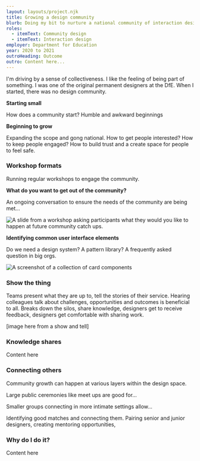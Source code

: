 ```yaml
---
layout: layouts/project.njk
title: Growing a design community
blurb: Doing my bit to nurture a national community of interaction designers
roles:
  - itemText: Community design
  - itemText: Interaction design
employer: Department for Education
year: 2020 to 2021
outroHeading: Outcome
outro: Content here...
---
```

I'm driving by a sense of collectiveness. I like the feeling of being part of something. I was one of the original permanent designers at the DfE. When I started, there was no design community.

**Starting small**

How does a community start? Humble and awkward beginnings

**Beginning to grow**

Expanding the scope and gong national. How to get people interested? How to keep people engaged? How to build trust and a create space for people to feel safe.

### Workshop formats

Running regular workshops to engage the community.

**What do you want to get out of the community?** 

An ongoing conversation to ensure the needs of the community are being met...

![A slide from a workshop asking participants what they would you like to happen at future community catch ups.](/images/screenshot-2021-09-09-at-21.15.03.png "Community needs change over time so we revisit them often in a workshop setting.")

**Identifying common user interface elements**

Do we need a design system? A pattern library? A frequently asked question in big orgs. 

![A screenshot of a collection of card components](/images/screenshot-2021-09-09-at-20.57.22.png "We collaboratively surveyed the DfE landscape to collect and collate user interface elements (components and patterns) that weren't in the GOV.UK Design System.")

### **Show the thing**

Teams present what they are up to, tell the stories of their service. Hearing colleagues talk about challenges, opportunities and outcomes is beneficial to all. Breaks down the silos, share knowledge, designers get to receive feedback, designers get comfortable with sharing work.

\[image here from a show and tell]

### Knowledge shares

Content here

### Connecting others

Community growth can happen at various layers within the design space. 

Large public ceremonies like meet ups are good for...

Smaller groups connecting in more intimate settings allow...

Identifying good matches and connecting them. Pairing senior and junior designers, creating mentoring opportunities,

### Why do I do it?

Content here